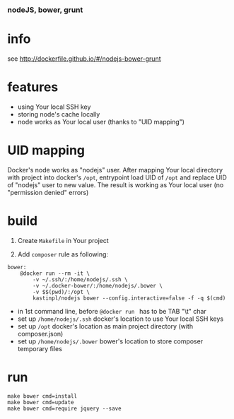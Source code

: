 ### nodeJS, bower, grunt

# info
see http://dockerfile.github.io/#/nodejs-bower-grunt

# features
+ using Your local SSH key
+ storing node's cache locally
+ node works as Your local user (thanks to "UID mapping")

# UID mapping

Docker's node works as "nodejs" user. After mapping Your local directory with project into docker's `/opt`, entrypoint load UID of `/opt` and replace UID of "nodejs" user to new value. The result is working as Your local user (no "permission denied" errors)

# build

1) Create `Makefile` in Your project

5) Add `composer` rule as following:
```
bower:
	@docker run --rm -it \
        -v ~/.ssh/:/home/nodejs/.ssh \
        -v ~/.docker-bower/:/home/nodejs/.bower \
        -v $$(pwd)/:/opt \
        kastinpl/nodejs bower --config.interactive=false -f -q $(cmd)
```

* in 1st command line, before `@docker run ` has to be TAB "\t" char
* set up `/home/nodejs/.ssh` docker's location to use Your local SSH keys
* set up `/opt` docker's location as main project directory (with composer.json)
* set up `/home/nodejs/.bower` bower's location to store composer temporary files

# run

```
make bower cmd=install
make bower cmd=update
make bower cmd=require jquery --save
```
